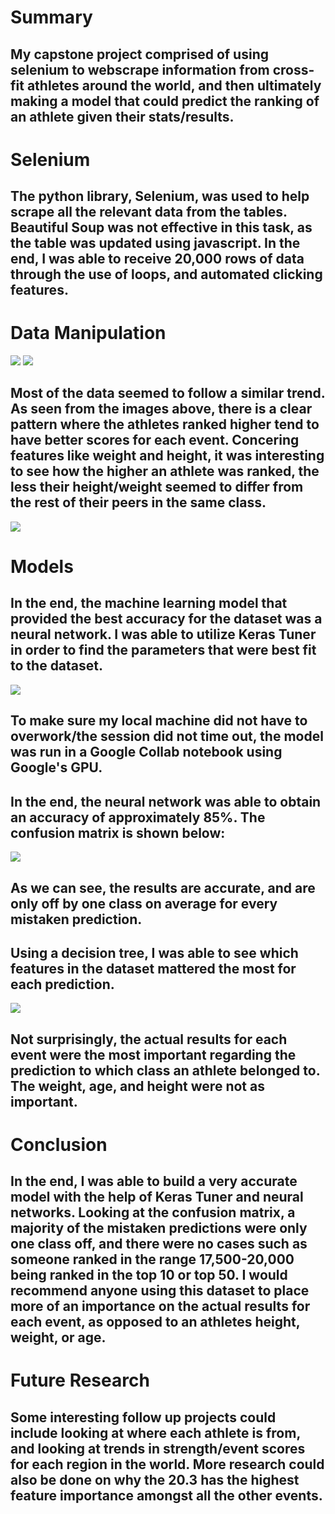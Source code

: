 # Summary

## My capstone project comprised of using selenium to webscrape information from cross-fit athletes around the world, and then ultimately making a model that could predict the ranking of an athlete given their stats/results.


# Selenium

## The python library, Selenium, was used to help scrape all the relevant data from the tables. Beautiful Soup was not effective in this task, as the table was updated using javascript. In the end, I was able to receive 20,000 rows of data through the use of loops, and automated clicking features.


# Data Manipulation


<img src="Images/20.1"> <img src="Images/20.3">

## Most of the data seemed to follow a similar trend. As seen from the images above, there is a clear pattern where the athletes ranked higher tend to have better scores for each event. Concering features like weight and height, it was interesting to see how the higher an athlete was ranked, the less their height/weight seemed to differ from the rest of their peers in the same class.

<img src="Images/Weight">

# Models

## In the end, the machine learning model that provided the best accuracy for the dataset was a neural network. I was able to utilize Keras Tuner in order to find the parameters that were best fit to the dataset.

<img src="Images/Keras_tuner">

## To make sure my local machine did not have to overwork/the session did not time out, the model was run in a Google Collab notebook using Google's GPU.

## In the end, the neural network was able to obtain an accuracy of approximately 85%. The confusion matrix is shown below:

<img src="Images/matrix">

## As we can see, the results are accurate, and are only off by one class on average for every mistaken prediction.

## Using a decision tree, I was able to see which features in the dataset mattered the most for each prediction.

<img src="Images/importances">

## Not surprisingly, the actual results for each event were the most important regarding the prediction to which class an athlete belonged to. The weight, age, and height were not as important.

# Conclusion

## In the end, I was able to build a very accurate model with the help of Keras Tuner and neural networks. Looking at the confusion matrix, a majority of the mistaken predictions were only one class off, and there were no cases such as someone ranked in the range 17,500-20,000 being ranked in the top 10 or top 50. I would recommend anyone using this dataset to place more of an importance on the actual results for each event, as opposed to an athletes height, weight, or age.

# Future Research

## Some interesting follow up projects could include looking at where each athlete is from, and looking at trends in strength/event scores for each region in the world. More research could also be done on why the 20.3 has the highest feature importance amongst all the other events.
